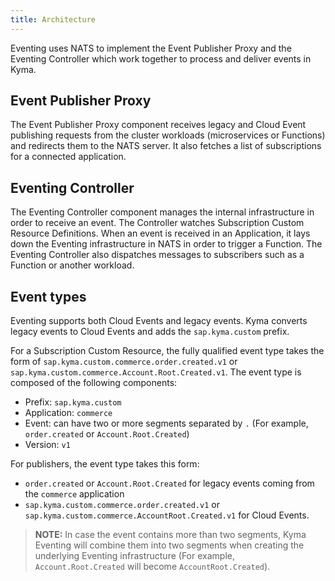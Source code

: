 ```yaml
---
title: Architecture
---
```


Eventing uses NATS to implement the Event Publisher Proxy and the Eventing Controller which work together to process and deliver events in Kyma.

## Event Publisher Proxy

The Event Publisher Proxy component receives legacy and Cloud Event publishing requests from the cluster workloads (microservices or Functions) and redirects them to the NATS server. It also fetches a list of subscriptions for a connected application.

## Eventing Controller

The Eventing Controller component manages the internal infrastructure in order to receive an event. The Controller watches Subscription Custom Resource Definitions. When an event is received in an Application, it lays down the Eventing infrastructure in NATS in order to trigger a Function. The Eventing Controller also dispatches messages to subscribers such as a Function or another workload.

## Event types

Eventing supports both Cloud Events and legacy events. Kyma converts legacy events to Cloud Events and adds the `sap.kyma.custom` prefix.

For a Subscription Custom Resource, the fully qualified event type takes the form of `sap.kyma.custom.commerce.order.created.v1` or `sap.kyma.custom.commerce.Account.Root.Created.v1`. The event type is composed of the following components:

- Prefix: `sap.kyma.custom`
- Application: `commerce`
- Event: can have two or more segments separated by `.` (For example, `order.created` or `Account.Root.Created`)
- Version: `v1`

For publishers, the event type takes this form:
- `order.created` or `Account.Root.Created` for legacy events coming from the `commerce` application 
- `sap.kyma.custom.commerce.order.created.v1` or `sap.kyma.custom.commerce.AccountRoot.Created.v1` for Cloud Events.

>**NOTE:** In case the event contains more than two segments, Kyma Eventing will combine them into two segments when creating the underlying Eventing infrastructure (For example, `Account.Root.Created` will become `AccountRoot.Created`).
